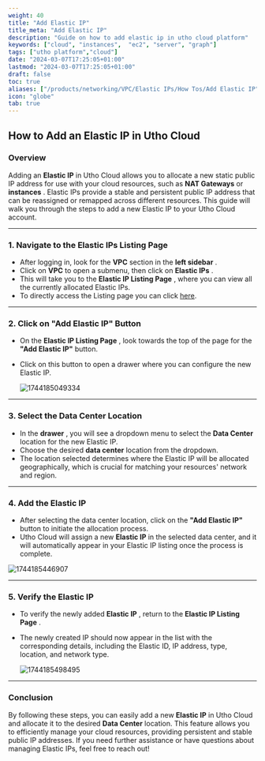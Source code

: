 ```yaml
---
weight: 40
title: "Add Elastic IP"
title_meta: "Add Elastic IP"
description: "Guide on how to add elastic ip in utho cloud platform"
keywords: ["cloud", "instances",  "ec2", "server", "graph"]
tags: ["utho platform","cloud"]
date: "2024-03-07T17:25:05+01:00"
lastmod: "2024-03-07T17:25:05+01:00"
draft: false
toc: true
aliases: ["/products/networking/VPC/Elastic IPs/How Tos/Add Elastic IP"]
icon: "globe"
tab: true
---
```



## **How to Add an Elastic IP in Utho Cloud**

### **Overview**

Adding an **Elastic IP** in Utho Cloud allows you to allocate a new static public IP address for use with your cloud resources, such as **NAT Gateways** or  **instances** . Elastic IPs provide a stable and persistent public IP address that can be reassigned or remapped across different resources. This guide will walk you through the steps to add a new Elastic IP to your Utho Cloud account.

---

### **1. Navigate to the Elastic IPs Listing Page**

* After logging in, look for the **VPC** section in the  **left sidebar** .
* Click on **VPC** to open a submenu, then click on  **Elastic IPs** .
* This will take you to the  **Elastic IP Listing Page** , where you can view all the currently allocated Elastic IPs.
* To directly access the Listing page you can click [here](https://console.utho.com/vpc/elasticip "Elastic IP Listing Page").

---

### **2. Click on "Add Elastic IP" Button**

* On the  **Elastic IP Listing Page** , look towards the top of the page for the **"Add Elastic IP"** button.
* Click on this button to open a drawer where you can configure the new Elastic IP.

  ![1744185049334](image/index/1744185049334.png)

---

### **3. Select the Data Center Location**

* In the  **drawer** , you will see a dropdown menu to select the **Data Center** location for the new Elastic IP.
* Choose the desired **data center** location from the dropdown.
* The location selected determines where the Elastic IP will be allocated geographically, which is crucial for matching your resources' network and region.

---

### **4. Add the Elastic IP**

* After selecting the data center location, click on the **"Add Elastic IP"** button to initiate the allocation process.
* Utho Cloud will assign a new **Elastic IP** in the selected data center, and it will automatically appear in your Elastic IP listing once the process is complete.

![1744185446907](image/index/1744185446907.png)

---

### **5. Verify the Elastic IP**

* To verify the newly added  **Elastic IP** , return to the  **Elastic IP Listing Page** .
* The newly created IP should now appear in the list with the corresponding details, including the Elastic ID, IP address, type, location, and network type.

  ![1744185498495](image/index/1744185498495.png)

---

### **Conclusion**

By following these steps, you can easily add a new **Elastic IP** in Utho Cloud and allocate it to the desired **Data Center** location. This feature allows you to efficiently manage your cloud resources, providing persistent and stable public IP addresses. If you need further assistance or have questions about managing Elastic IPs, feel free to reach out!
